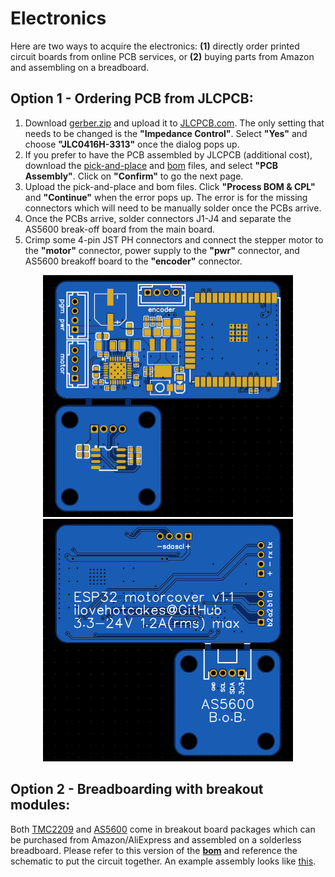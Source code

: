 # Electronics
Here are two ways to acquire the electronics: **(1)** directly order printed circuit boards from online PCB services, or **(2)** buying parts from Amazon and assembling on a breadboard.

## Option 1 - Ordering PCB from JLCPCB:
1. Download [gerber.zip](gerber.zip) and upload it to [JLCPCB.com](https://jlcpcb.com/). The only setting that needs to be changed is the **"Impedance Control"**. Select **"Yes"** and choose **"JLC0416H-3313"** once the dialog pops up.
2. If you prefer to have the PCB assembled by JLCPCB (additional cost), download the [pick-and-place](pick_and_place.csv) and [bom](bom.csv) files, and select **"PCB Assembly"**. Click on **"Confirm"** to go the next page.
3. Upload the pick-and-place and bom files. Click **"Process BOM & CPL"** and **"Continue"** when the error pops up. The error is for the missing connectors which will need to be manually solder once the PCBs arrive.
4. Once the PCBs arrive, solder connectors J1-J4 and separate the AS5600 break-off board from the main board.
5. Crimp some 4-pin JST PH connectors and connect the stepper motor to the **"motor"** connector, power supply to the **"pwr"** connector, and AS5600 breakoff board to the **"encoder"** connector.
<p align="center">
    <img src="../images/electronics/v1_1/pcb_top.png" width="400"/>
    <img src="../images/electronics/v1_1/pcb_bot.png" width="400">
</p>

## Option 2 - Breadboarding with breakout modules:
Both [TMC2209](https://www.amazon.com/dp/B07ZQ3C1XW) and [AS5600](https://www.amazon.com/dp/B09KGWC1PT/) come in breakout board packages which can be purchased from Amazon/AliExpress and assembled on a solderless breadboard. Please refer to this version of the **[bom](https://github.com/ilovehotcakes/ESP32-Motorcover/blob/main/electronics/prototype/bom.csv)** and reference the schematic to put the circuit together. An example assembly looks like [this](https://github.com/ilovehotcakes/ESP32-Motorcover/blob/main/images/electronics/prototype/assembled_controller.jpg).

